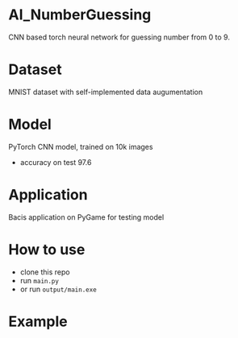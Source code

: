 # AI_NumberGuessing
CNN based torch neural network for guessing number from 0 to 9.
# Dataset
MNIST dataset with self-implemented data augumentation
# Model
PyTorch CNN model, trained on 10k images 
* accuracy on test 97.6
# Application
Bacis application on PyGame for testing model
# How to use
* clone this repo
* run ```main.py```
* or run ```output/main.exe```
# Example 
